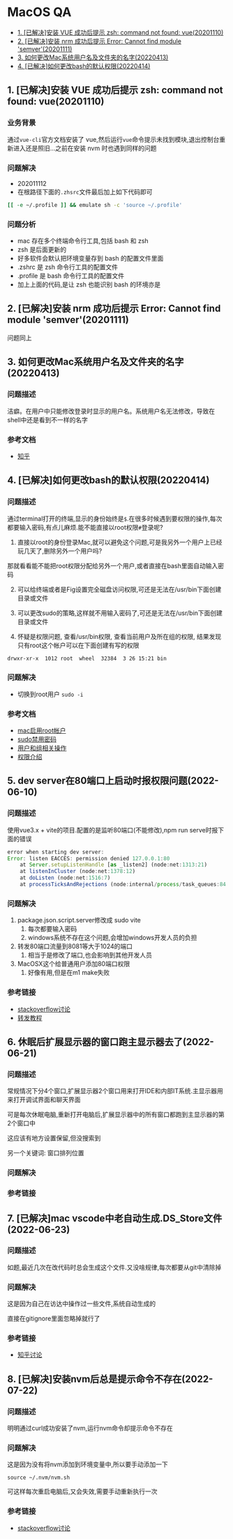 # MacOS QA

- [1. [已解决]安装 VUE 成功后提示 zsh: command not found: vue(20201110)](#1-已解决安装-vue-成功后提示-zsh-command-not-found-vue20201110)
- [2. [已解决]安装 nrm 成功后提示 Error: Cannot find module 'semver'(20201111)](#2-已解决安装-nrm-成功后提示-error-cannot-find-module-semver20201111)
- [3. 如何更改Mac系统用户名及文件夹的名字(20220413)](#3-如何更改mac系统用户名及文件夹的名字20220413)
- [4. [已解决]如何更改bash的默认权限(20220414)](#4-已解决如何更改bash的默认权限20220414)

## 1. [已解决]安装 VUE 成功后提示 zsh: command not found: vue(20201110)

### 业务背景

通过`vue-cli`官方文档安装了 vue,然后运行`vue`命令提示未找到模块,退出控制台重新进入还是照旧...之前在安装
nvm 时也遇到同样的问题

### 问题解决

- 202011112
- 在根路径下面的`.zhsrc`文件最后加上如下代码即可

```bash
[[ -e ~/.profile ]] && emulate sh -c 'source ~/.profile'
```

### 问题分析

- mac 存在多个终端命令行工具,包括 bash 和 zsh
- zsh 是后面更新的
- 好多软件会默认把环境变量存到 bash 的配置文件里面
- .zshrc 是 zsh 命令行工具的配置文件
- .profile 是 bash 命令行工具的配置文件
- 加上上面的代码,是让 zsh 也能识别 bash 的环境亦是

## 2. [已解决]安装 nrm 成功后提示 Error: Cannot find module 'semver'(20201111)

问题同上

## 3. 如何更改Mac系统用户名及文件夹的名字(20220413)

### 问题描述

洁癖。在用户中只能修改登录时显示的用户名。系统用户名无法修改，导致在shell中还是看到不一样的名字

### 参考文档

- [知乎](https://zhuanlan.zhihu.com/p/361131804)

## 4. [已解决]如何更改bash的默认权限(20220414)

### 问题描述

通过terminal打开的终端,显示的身份始终是`$`.在很多时候遇到要权限的操作,每次都要输入密码,有点儿麻烦.能不能直接以root权限`#`登录呢?

1. 直接以root的身份登录Mac,就可以避免这个问题,可是我另外一个用户上已经玩几天了,删除另外一个用户吗?

那就看看能不能把root权限分配给另外一个用户,或者直接在bash里面自动输入密码

2. 可以给终端或者是Fig设置完全磁盘访问权限,可还是无法在/usr/bin下面创建目录或文件

3. 可以更改sudo的策略,这样就不用输入密码了,可还是无法在/usr/bin下面创建目录或文件

4. 怀疑是权限问题, 查看/usr/bin权限, 查看当前用户及所在组的权限, 结果发现只有root这个帐户可以在下面创建有写的权限

```bash
drwxr-xr-x  1012 root  wheel  32384  3 26 15:21 bin
```

### 问题解决

- 切换到root用户 `sudo -i`

### 参考文档

- [mac启用root帐户](https://support.apple.com/en-us/HT204012)
- [sudo禁用密码](https://apple.stackexchange.com/questions/257813/enable-sudo-without-a-password-on-macos)
- [用户和组相关操作](https://www.jianshu.com/p/7e795b3e7bfc)
- [权限介绍](https://baike.baidu.com/item/Linux%E7%9B%AE%E5%BD%95%E6%9D%83%E9%99%90/4089164?fr=aladdin)

## 5. dev server在80端口上启动时报权限问题(2022-06-10)

### 问题描述

使用vue3.x + vite的项目.配置的是监听80端口(不能修改),npm run serve时报下面的错误

```javascript
error when starting dev server:
Error: listen EACCES: permission denied 127.0.0.1:80
    at Server.setupListenHandle [as _listen2] (node:net:1313:21)
    at listenInCluster (node:net:1378:12)
    at doListen (node:net:1516:7)
    at processTicksAndRejections (node:internal/process/task_queues:84:21)
```

### 问题解决

1. package.json.script.server修改成 sudo vite
   1. 每次都要输入密码
   2. windows系统不存在这个问题,会增加windows开发人员的负担
2. 转发80端口流量到8081等大于1024的端口
   1. 相当于是修改了端口,也会影响到其他开发人员
3. MacOSX这个给普通用户添加80端口权限
   1. 好像有用,但是在m1 make失败

### 参考链接

- [stackoverflow讨论](https://stackoverflow.com/questions/16573668/best-practices-when-running-node-js-with-port-80-ubuntu-linode)
- [转发教程](https://www.jianshu.com/p/26ae3c5b7155)

## 6. 休眠后扩展显示器的窗口跑主显示器去了(2022-06-21)

### 问题描述

常规情况下分4个窗口,扩展显示器2个窗口用来打开IDE和内部IT系统.主显示器用来打开调试界面和聊天界面

可是每次休眠电脑,重新打开电脑后,扩展显示器中的所有窗口都跑到主显示器的第2个窗口中

这应该有地方设置保留,但没搜索到

另一个关键词: 窗口排列位置

### 问题解决

### 参考链接

## 7.  [已解决]mac vscode中老自动生成.DS_Store文件(2022-06-23)

### 问题描述

如题,最近几次在改代码时总会生成这个文件.又没啥规律,每次都要从git中清除掉

### 问题解决

这是因为自己在访达中操作过一些文件,系统自动生成的

直接在gitignore里面忽略掉就行了

### 参考链接

- [知乎讨论](https://www.zhihu.com/question/20345704)

## 8. [已解决]安装nvm后总是提示命令不存在(2022-07-22)

### 问题描述

明明通过curl成功安装了nvm,运行nvm命令却提示命令不存在

### 问题解决

这是因为没有将nvm添加到环境变量中,所以要手动添加一下

```shell
source ~/.nvm/nvm.sh
```

可这样每次重启电脑后,又会失效,需要手动重新执行一次

### 参考链接

- [stackoverflow讨论](https://stackoverflow.com/questions/16904658/node-version-manager-install-nvm-command-not-found/17707224#17707224)